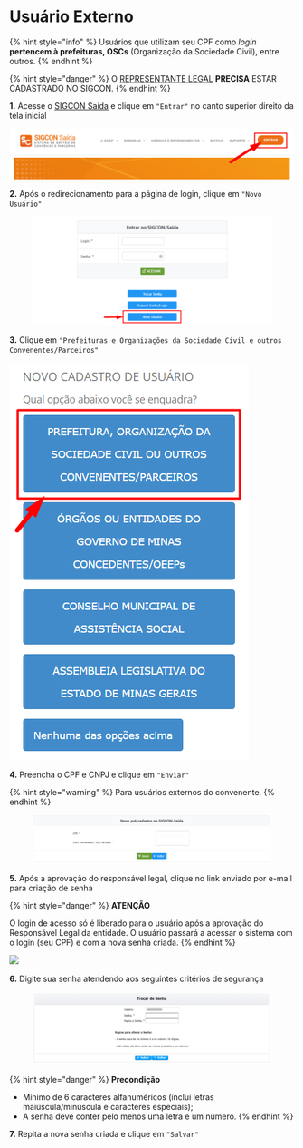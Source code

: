 # Usuário Externo

{% hint style="info" %}
Usuários que utilizam seu CPF como _login_ **pertencem à prefeituras, OSCs** (Organização da Sociedade Civil), entre outros.
{% endhint %}

{% hint style="danger" %}
O [REPRESENTANTE LEGAL](broken-reference) **PRECISA** ESTAR CADASTRADO NO SIGCON.
{% endhint %}

**1.** Acesse o [SIGCON Saída](https://sigconsaida.mg.gov.br/) e clique em `"Entrar"` no canto superior direito da tela inicial

![](<../../../.gitbook/assets/image (525).png>)

**2.** Após o redirecionamento para a página de login, clique em `"Novo Usuário"`

<figure><img src="../../../.gitbook/assets/image (6) (1).png" alt=""><figcaption></figcaption></figure>

**3.** Clique em `"Prefeituras e Organizações da Sociedade Civil e outros Convenentes/Parceiros"`

![](<../../../.gitbook/assets/image (514).png>)

**4.** Preencha o CPF e CNPJ e clique em `"Enviar"`

{% hint style="warning" %}
Para usuários externos do convenente.
{% endhint %}

<figure><img src="../../../.gitbook/assets/image (8) (1).png" alt=""><figcaption></figcaption></figure>

**5.**  Após a aprovação do responsável legal, clique no link enviado por e-mail para criação de senha&#x20;

{% hint style="danger" %}
**ATENÇÃO**

O login de acesso só é liberado para o usuário após a aprovação do Responsável Legal da entidade. O usuário passará a acessar o sistema com o login (seu CPF) e com a nova senha criada.
{% endhint %}

![](https://attachment.freshdesk.com/inline/attachment?token=eyJ0eXAiOiJKV1QiLCJhbGciOiJIUzI1NiJ9.eyJpZCI6MTkwNTUyNjUxNzUsImRvbWFpbiI6ImF0ZW5kaW1lbnRvc2lnY29uc2FpZGEuZnJlc2hkZXNrLmNvbSIsImFjY291bnRfaWQiOjQ1NzM0M30.\_M3VpJdDX0Oty\_tBDVGgJ5yKfuErY3tcsbTFxKSggi4)

**6.** Digite sua senha atendendo aos seguintes critérios de segurança

<figure><img src="../../../.gitbook/assets/image (22).png" alt=""><figcaption></figcaption></figure>

{% hint style="danger" %}
**Precondição**&#x20;

* Mínimo de 6 caracteres alfanuméricos (inclui letras maiúscula/minúscula e caracteres especiais);
* A senha deve conter pelo menos uma letra e um número.
{% endhint %}

**7.**  Repita a nova senha criada e clique em `"Salvar"`
